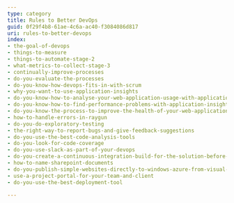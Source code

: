 ```yaml
---
type: category
title: Rules to Better DevOps
guid: 0f29f4b8-61ae-4c6a-ac40-f3084086d817
uri: rules-to-better-devops
index:
- the-goal-of-devops
- things-to-measure
- things-to-automate-stage-2
- what-metrics-to-collect-stage-3
- continually-improve-processes
- do-you-evaluate-the-processes
- do-you-know-how-devops-fits-in-with-scrum
- why-you-want-to-use-application-insights
- do-you-know-how-to-analyse-your-web-application-usage-with-application-insights
- do-you-know-how-to-find-performance-problems-with-application-insights
- do-you-know-the-process-to-improve-the-health-of-your-web-application
- how-to-handle-errors-in-raygun
- do-you-do-exploratory-testing
- the-right-way-to-report-bugs-and-give-feedback-suggestions
- do-you-use-the-best-code-analysis-tools
- do-you-look-for-code-coverage
- do-you-use-slack-as-part-of-your-devops
- do-you-create-a-continuous-integration-build-for-the-solution-before-configuring-continuous-deployment
- how-to-name-sharepoint-documents
- do-you-publish-simple-websites-directly-to-windows-azure-from-visual-studio-online
- use-a-project-portal-for-your-team-and-client
- do-you-use-the-best-deployment-tool

---
```

<p>​​​</p>



